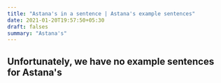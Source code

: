 ```yaml
---
title: "Astana's in a sentence | Astana's example sentences"
date: 2021-01-20T19:57:50+05:30
draft: falses
summary: "Astana's"
---
```

## Unfortunately, we have no example sentences for Astana's                 
